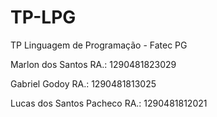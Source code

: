 # TP-LPG
TP Linguagem de Programação - Fatec PG

Marlon dos Santos
RA.: 1290481823029

Gabriel Godoy
RA.: 1290481813025

Lucas dos Santos Pacheco
RA.: 1290481812021
